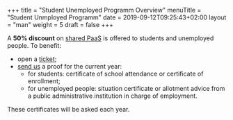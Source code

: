 +++
title = "Student Unemployed Programm Overview"
menuTitle = "Student Unmployed Programm"
date = 2019-09-12T09:25:43+02:00
layout = "man"
weight = 5
draft = false
+++

A **50% discount** on [shared PaaS](https://www.alwaysdata.com/en/pricing/#shared) is offered to students and unemployed people. To benefit:

- open a [ticket](https://admin.alwaysdata.com/support/add/);
- [send us](mailto:contact@alwaysdata.com) a proof for the current year:
    - for students: certificate of school attendance or certificate of enrollment;
    - for unemployed people: situation certificate or allotment advice from a public administrative institution in charge of employment.

These certificates will be asked each year.
